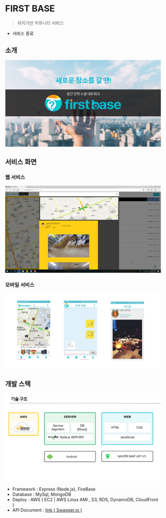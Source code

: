 # FIRST BASE
> 위치기반 커뮤니티 서비스

* 서비스 종료

## 소개

![logo](./images/logo.png)

## 서비스 화면

### 웹 서비스
![main](./images/image3.png)

### 모바일 서비스
![phone-1](./images/mobile.png)

## 개발 스택

![stack](./images/stacks.png)

- Framework : Express (Node.js), FireBase
- Database : MySql, MongoDB
- Deploy : AWS ( EC2 | AWS Linux AMI , S3, RDS, DynamoDB,  CloudFront )
- API Document : [link ( Swagger.io )](https://app.swaggerhub.com/apis/firstbase8/firstbase/1.0.1)